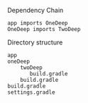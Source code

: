Dependency Chain

```
app imports OneDeep
OneDeep imports TwoDeep
```

Directory structure

```
app
oneDeep
    twoDeep
       build.gradle
    build.gradle
build.gradle
settings.gradle
```